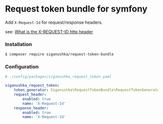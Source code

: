 # Request token bundle for symfony

Add `X-Request-Id` for request/response headers.

see: [What is the X-REQUEST-ID http header][1]

### Installation

```bash
$ composer require siganushka/request-token-bundle
```

### Configuration

```yaml
# ./config/packages/siganushka_request_token.yaml

siganushka_request_token:
    token_generator: Siganushka\RequestTokenBundle\RequestTokenGenerator
    request_header:
        enabled: true
        name: 'X-Request-Id'
    response_header:
        enabled: true
        name: 'X-Request-Id'

```

  [1]: https://stackoverflow.com/questions/25433258/what-is-the-x-request-id-http-header